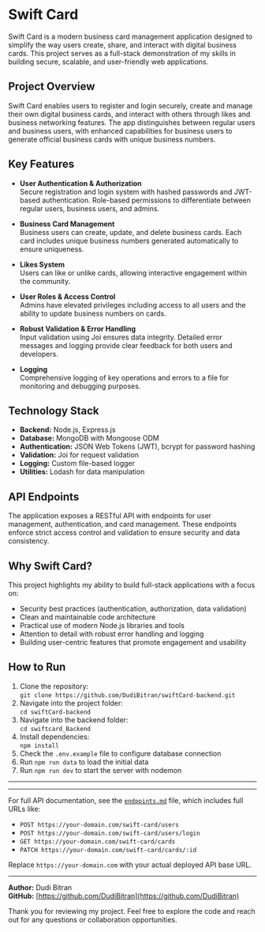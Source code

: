 # Swift Card

Swift Card is a modern business card management application designed to simplify the way users create, share, and interact with digital business cards. This project serves as a full-stack demonstration of my skills in building secure, scalable, and user-friendly web applications.

## Project Overview

Swift Card enables users to register and login securely, create and manage their own digital business cards, and interact with others through likes and business networking features. The app distinguishes between regular users and business users, with enhanced capabilities for business users to generate official business cards with unique business numbers.

## Key Features

- **User Authentication & Authorization**  
  Secure registration and login system with hashed passwords and JWT-based authentication. Role-based permissions to differentiate between regular users, business users, and admins.

- **Business Card Management**  
  Business users can create, update, and delete business cards. Each card includes unique business numbers generated automatically to ensure uniqueness.

- **Likes System**  
  Users can like or unlike cards, allowing interactive engagement within the community.

- **User Roles & Access Control**  
  Admins have elevated privileges including access to all users and the ability to update business numbers on cards.

- **Robust Validation & Error Handling**  
  Input validation using Joi ensures data integrity. Detailed error messages and logging provide clear feedback for both users and developers.

- **Logging**  
  Comprehensive logging of key operations and errors to a file for monitoring and debugging purposes.

## Technology Stack

- **Backend:** Node.js, Express.js  
- **Database:** MongoDB with Mongoose ODM  
- **Authentication:** JSON Web Tokens (JWT), bcrypt for password hashing  
- **Validation:** Joi for request validation  
- **Logging:** Custom file-based logger  
- **Utilities:** Lodash for data manipulation

## API Endpoints

The application exposes a RESTful API with endpoints for user management, authentication, and card management. These endpoints enforce strict access control and validation to ensure security and data consistency.

## Why Swift Card?

This project highlights my ability to build full-stack applications with a focus on:

- Security best practices (authentication, authorization, data validation)
- Clean and maintainable code architecture
- Practical use of modern Node.js libraries and tools
- Attention to detail with robust error handling and logging
- Building user-centric features that promote engagement and usability

## How to Run


1. Clone the repository:  
   `git clone https://github.com/DudiBitran/swiftCard-backend.git`  
2. Navigate into the project folder:  
   `cd swiftCard-backend`  
3. Navigate into the backend folder:  
   `cd swiftcard_Backend`  
4. Install dependencies:  
   `npm install`  
5. Check the `.env.example` file to configure database connection  
6. Run `npm run data` to load the initial data  
7. Run `npm run dev` to start the server with nodemon  

---

---

For full API documentation, see the [`endpoints.md`](./endpoints.md) file, which includes full URLs like:

- `POST https://your-domain.com/swift-card/users`
- `POST https://your-domain.com/swift-card/users/login`
- `GET https://your-domain.com/swift-card/cards`
- `PATCH https://your-domain.com/swift-card/cards/:id`

Replace `https://your-domain.com` with your actual deployed API base URL.

---

**Author:** Dudi Bitran  
**GitHub:** [https://github.com/DudiBitran](https://github.com/DudiBitran)


Thank you for reviewing my project. Feel free to explore the code and reach out for any questions or collaboration opportunities.
